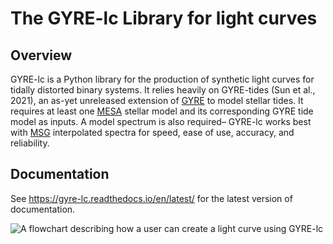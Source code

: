 # The GYRE-lc Library for light curves

## Overview

GYRE-lc is a Python library for the production of synthetic light curves for tidally distorted binary systems. It relies heavily on GYRE-tides (Sun et al., 2021), an as-yet unreleased extension of [GYRE](https://github.com/rhdtownsend/gyre) to model stellar tides. It requires at least one [MESA](https://github.com/MESAHub/mesa) stellar model and its corresponding GYRE tide model as inputs. A model spectrum is also required– GYRE-lc works best with [MSG](https://github.com/rhdtownsend/msg) interpolated spectra for speed, ease of use, accuracy, and reliability.

## Documentation 

See https://gyre-lc.readthedocs.io/en/latest/ for the latest version of documentation. 

![A flowchart describing how a user can create a light curve using GYRE-lc](./gyre-lc/docs/source/user-guide/walkthrough-flowchart.png?raw=true)

